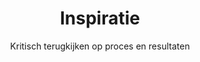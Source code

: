 ---
layout: tags.njk 
title: Inspiratie
subtitle: Kritisch terugkijken op proces en resultaten
headerImage: /images/showcases.jpg
tag: "Inspiratie"
permalink: /tags/inspiratie/
---